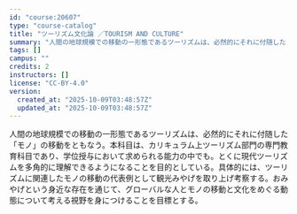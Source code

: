 ```yaml
---
id: "course:20607"
type: "course-catalog"
title: "ツーリズム文化論 ／TOURISM AND CULTURE"
summary: "人間の地球規模での移動の一形態であるツーリズムは、必然的にそれに付随した「モノ」の移動をともなう。本科目は、カリキュラム上ツーリズム部門の専門教育科目であり、学位授与において求められる能力の中でも。とくに現代ツーリズムを多角的に理解できるよ…"
tags: []
campus: ""
credits: 2
instructors: []
license: "CC-BY-4.0"
version:
  created_at: "2025-10-09T03:48:57Z"
  updated_at: "2025-10-09T03:48:57Z"
---
```

人間の地球規模での移動の一形態であるツーリズムは、必然的にそれに付随した「モノ」の移動をともなう。本科目は、カリキュラム上ツーリズム部門の専門教育科目であり、学位授与において求められる能力の中でも。とくに現代ツーリズムを多角的に理解できるようになることを目的としている。具体的には、ツーリズムに関連したモノの移動の代表例として観光みやげを取り上げ考察する。おみやげという身近な存在を通じて、グローバルな人とモノの移動と文化をめぐる動態について考える視野を身につけることを目標とする。
